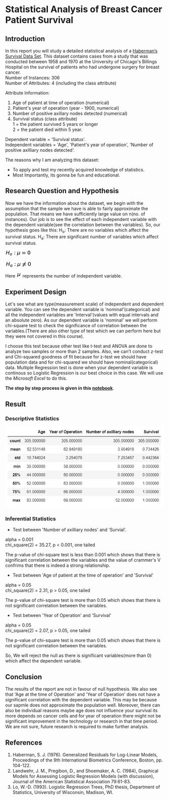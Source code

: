 
# Statistical Analysis of Breast Cancer Patient Survival

## Introduction

In this report you will study a detailed statistical analysis of a [Haberman’s Survival Data Set](http://archive.ics.uci.edu/ml/datasets/Haberman%27s+Survival). This dataset contains cases from a study that was conducted between 1958 and 1970 at the University of Chicago's Billings Hospital on the survival of patients who had undergone surgery for breast cancer.        
Number of Instances: 306                              
Number of Attributes: 4 (including the class attribute)

Attribute Information:
1. Age of patient at time of operation (numerical)
2. Patient's year of operation (year - 1900, numerical)
3. Number of positive axillary nodes detected (numerical)
4. Survival status (class attribute)                                     
   1 = the patient survived 5 years or longer                               
   2 = the patient died within 5 year.                   

Dependent variable = 'Survival status'.                                    
Independent variables = 'Age', 'Patient's year of operation', 'Number of positive axilliary nodes detected'.

The reasons why I am analyzing this dataset:
* To apply and test my recently acquired knowledge of statistics.
* Most Importantly, its gonna be fun and educational.

## Research Question and Hypothesis

Now we have the information about the dataset, we begin with the assumption that the sample we have is able to fairly approximate the population. That means we have sufficiently large value on n(no. of instances). Our job is to see the effect of each independent variable with the dependent variable(see the correlation between the variables). So, our hypothesis goes like this:
H<sub>o</sub>: There are no variables which affect the survival status.
H<sub>a</sub>: There are significant number of variables which affect survival status.

![equation1](https://github.com/Aman-Jindal/Statistical-Analysis/blob/master/images/eq1.png)

![equation2](https://github.com/Aman-Jindal/Statistical-Analysis/blob/master/images/eq2.png)

Here ![mu](https://github.com/Aman-Jindal/Statistical-Analysis/blob/master/images/mu.png) represents the number of independent variable.

## Experiment Design

Let's see what are type(measurement scale) of independent and dependent variable. You can see the dependent variable is 'nominal'(categorical)  and all the independent variables are 'Interval'(values with equal intervals and an absolute zero). As our dependent variable is 'nominal' we will perform chi-square test to check the significance of correlation between the variables.(There are also other type of test which we can perform here but they were not covered in this course). 

I choose this test because other test like t-test and ANOVA are done to analyze two samples or more than 2 samples. Also, we can't conduct z-test and Chi-squared goodness of fit because for z-test we should have population data and for chi-squared we should have nominal(categorical) data. Multiple Regression test is done when your dependent variable is continous so Logistic Regression is our best choice in this case. We will use the _Microsoft Excel_ to do this.

**The step by step process is given in this [notebook](https://nbviewer.jupyter.org/github/Aman-Jindal/Statistical-Analysis/blob/master/Analysis.ipynb)**.

## Result

### Descriptive Statistics

![table1](https://github.com/Aman-Jindal/Statistical-Analysis/blob/master/images/descriptive_result.jpg)

### Inferential Statistics

* Test between 'Number of axilliary nodes' and 'Survial'.

alpha = 0.001                                        
chi_square(2) = 35.27, p < 0.001, one tailed 

The p-value of chi-square test is less than 0.001 which shows that there is significant correlation between the variables and the value of crammer's V confrims that there is indeed a strong relationship.

* Test between 'Age of patient at the time of operation' and 'Survival'

alpha = 0.05                                                   
chi_square(2) = 2.31, p > 0.05, one tailed 

The p-value of chi-square test is more than 0.05 which shows that there is not significant correlation between the variables.

* Test between 'Year of Operation' and 'Survival'

alpha = 0.05                                               
chi_square(2) = 2.07, p > 0.05, one tailed 

The p-value of chi-square test is more than 0.05 which shows that there is not significant correlation between the variables.

So, We will reject the null as there is significant variables(more than 0) which affect the dependent variable.

## Conclusion

The results of the report are not in favour of null hypothesis. We also see that 'Age at the time of Operation' and 'Year of Operation' does not have a significant correlation with the dependent variable. This may be because our sapmle does not approximate the population well. Moreover, there can also be individual reasons maybe age does not influence your survival its more depends on cancer cells and for year of operation there might not be significant improvement in the technology or research in that time period. We are not sure, future research is required to make further analysis.

## References

1. Haberman, S. J. (1976). Generalized Residuals for Log-Linear Models, Proceedings of the 9th International Biometrics Conference, Boston, pp. 104-122.
2. Landwehr, J. M., Pregibon, D., and Shoemaker, A. C. (1984), Graphical Models for Assessing Logistic Regression Models (with discussion), Journal of the American Statistical Association 79:61-83.
3. Lo, W.-D. (1993). Logistic Regression Trees, PhD thesis, Department of Statistics, University of Wisconsin, Madison, WI.

